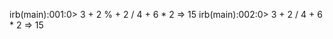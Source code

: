 irb(main):001:0>
  3 + 2 % + 2 / 4 + 6 * 2
    => 15
irb(main):002:0>
  3 + 2 / 4 + 6 * 2
    => 15
